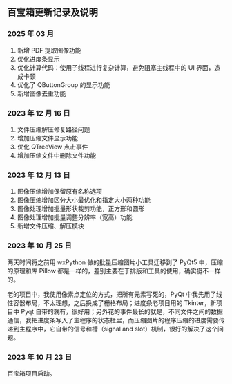 ## 百宝箱更新记录及说明

### 2025 年 03 月

1. 新增 PDF 提取图像功能
2. 优化进度条显示
3. 优化计算代码：使用子线程进行复杂计算，避免阻塞主线程中的 UI 界面，造成卡顿
4. 优化了 QButtonGroup 的显示功能
5. 新增图像去重功能

### 2023 年 12 月 16 日

1. 文件压缩解压修复路径问题
2. 增加压缩文件显示功能
3. 优化 QTreeView 点击事件
4. 增加压缩文件中删除文件功能

### 2023 年 12 月 13 日

1. 图像压缩增加保留原有名称选项
2. 图像压缩增加区分大小最优化和指定大小两种功能
3. 图像处理增加批量形状裁剪功能，正方形和圆形
4. 图像处理增加批量调整分辨率（宽高）功能
5. 新增文件压缩、解压模块

### 2023 年 10 月 25 日

两天时间将之前用 wxPython 做的批量压缩图片小工具迁移到了 PyQt5 中，压缩的原理和库 Pillow 都是一样的，差别主要在于排版和工具的使用，确实挺不一样的。

老的项目中，我使用像素点定位的方式，把所有元素写死的，PyQt 中我先用了线性容器布局，不太理想，之后换成了栅格布局；进度条老项目用的 Tkinter，新项目中 Pyqt 自带的就有，很好用；另外花的事件最长的就是，不同文件之间的数据通信，我把进度条写入了主程序的状态栏里，而压缩图片的程序压缩的进度需要传递到主程序中，它自带的信号和槽（signal and slot）机制，很好的解决了这个问题。

### 2023 年 10 月 23 日

百宝箱项目启动。
